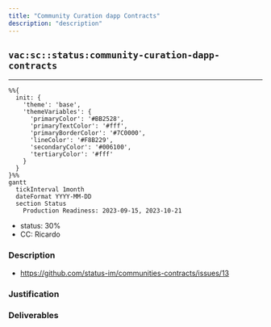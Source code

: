 ```yaml
---
title: "Community Curation dapp Contracts"
description: "description"
---
```

## `vac:sc::status:community-curation-dapp-contracts`
---

```mermaid
%%{ 
  init: { 
    'theme': 'base', 
    'themeVariables': { 
      'primaryColor': '#BB2528', 
      'primaryTextColor': '#fff', 
      'primaryBorderColor': '#7C0000', 
      'lineColor': '#F8B229', 
      'secondaryColor': '#006100', 
      'tertiaryColor': '#fff' 
    } 
  } 
}%%
gantt
  tickInterval 1month
  dateFormat YYYY-MM-DD 
  section Status
    Production Readiness: 2023-09-15, 2023-10-21
```

- status: 30%
- CC: Ricardo

### Description

* https://github.com/status-im/communities-contracts/issues/13

### Justification


### Deliverables



